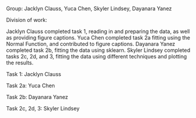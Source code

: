 Group: Jacklyn Clauss, Yuca Chen, Skyler Lindsey, Dayanara Yanez

Division of work:

Jacklyn Clauss completed task 1, reading in and preparing the data, as well as providing figure captions. Yuca Chen completed task 2a fitting using the Normal Function, and contributed to figure captions. Dayanara Yanez completed task 2b, fitting the data using sklearn. Skyler Lindsey completed tasks 2c, 2d, and 3, fitting the data using different techniques and plotting the results.

Task 1: Jacklyn Clauss

Task 2a: Yuca Chen

Task 2b: Dayanara Yanez

Task 2c, 2d, 3: Skyler Lindsey
